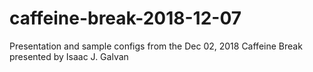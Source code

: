 # caffeine-break-2018-12-07
Presentation and sample configs from the Dec 02, 2018 Caffeine Break presented by Isaac J. Galvan
